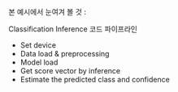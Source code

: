 본 예시에서 눈여겨 볼 것 :

Classification Inference 코드 파이프라인 

* Set device 
* Data load & preprocessing 
* Model load 
* Get score vector by inference 
* Estimate the predicted class and confidence 

